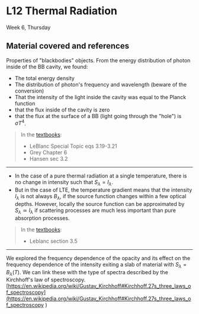 # L12 Thermal Radiation

Week 6, Thursday


## Material covered and references

Properties of "blackbodies" objects. From the energy distribution of photon inside of the BB cavity, we found:
* The total energy density
* The distribution of photon's frequency and wavelength (beware of the conversion)
* That the intensity of the light inside the cavity was equal to the Planck function
* that the flux inside of the cavity is zero
* that the flux at the surface of a BB (light going through the "hole") is $\sigma T^4$.



> In the [textbooks](../textbooks.md):
> 
>* LeBlanc Special Topic eqs 3.19-3.21
>* Grey Chapter 6
>* Hansen sec 3.2

---

* In the case of a pure thermal radiation at a single temperature, there is no change in intensity such that $S_\lambda = I_\lambda$.
* But in the case of LTE, the temperature gradient means that the intensity $I_\lambda$ is not always $B_\lambda$, if the source function changes within a few optical depths. However, locally the source function can be approximated by $S_\lambda \simeq I_\lambda$ if scattering processes are much less important than pure absorption processes. 


> In the [textbooks](../textbooks.md):
> 
>* Leblanc section 3.5

---

We explored the frequency dependence of the opacity and its effect on the frequency dependence of the intensity exiting a slab of material with $S_\lambda=B_\lambda(T)$. We can link these with the type of spectra described by the Kirchhoff's law of spectroscopy. [https://en.wikipedia.org/wiki/Gustav_Kirchhoff#Kirchhoff.27s_three_laws_of_spectroscopy](https://en.wikipedia.org/wiki/Gustav_Kirchhoff#Kirchhoff.27s_three_laws_of_spectroscopy )